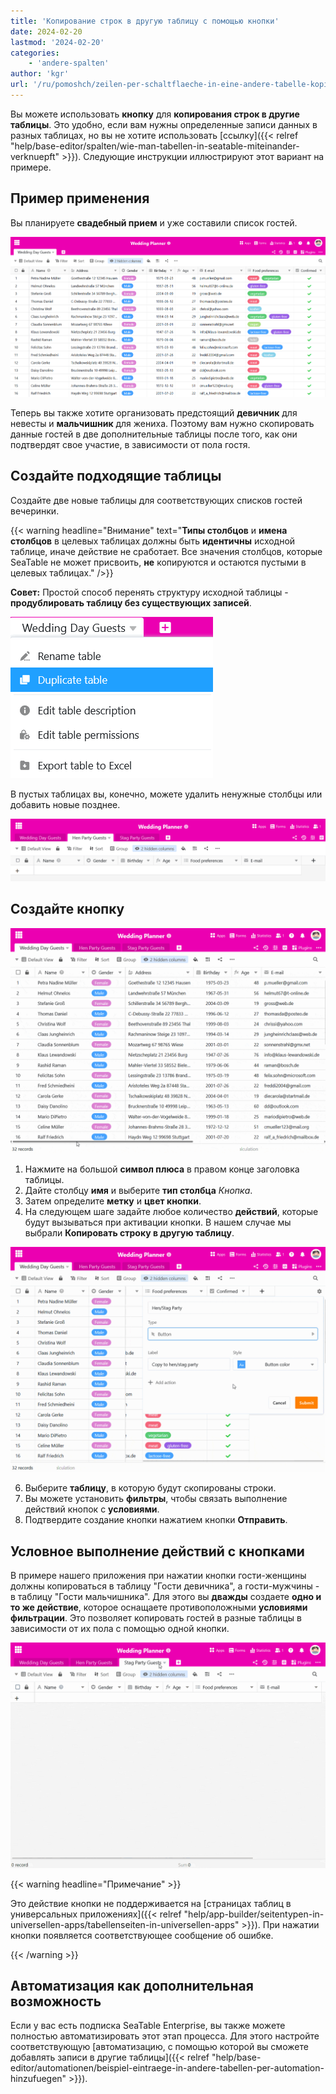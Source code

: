 ```yaml
---
title: 'Копирование строк в другую таблицу с помощью кнопки'
date: 2024-02-20
lastmod: '2024-02-20'
categories:
    - 'andere-spalten'
author: 'kgr'
url: '/ru/pomoshch/zeilen-per-schaltflaeche-in-eine-andere-tabelle-kopieren'
---
```


Вы можете использовать **кнопку** для **копирования строк в другие таблицы**. Это удобно, если вам нужны определенные записи данных в разных таблицах, но вы не хотите использовать [ссылку]({{< relref "help/base-editor/spalten/wie-man-tabellen-in-seatable-miteinander-verknuepft" >}}). Следующие инструкции иллюстрируют этот вариант на примере.

## Пример применения

Вы планируете **свадебный прием** и уже составили список гостей.

![Примерный список гостей](images/Beispiel-Gaesteliste.png)

Теперь вы также хотите организовать предстоящий **девичник** для невесты и **мальчишник** для жениха. Поэтому вам нужно скопировать данные гостей в две дополнительные таблицы после того, как они подтвердят свое участие, в зависимости от пола гостя.

## Создайте подходящие таблицы

Создайте две новые таблицы для соответствующих списков гостей вечеринки.

{{< warning  headline="Внимание"  text="**Типы столбцов** и **имена столбцов** в целевых таблицах должны быть **идентичны** исходной таблице, иначе действие не сработает. Все значения столбцов, которые SeaTable не может присвоить, **не** копируются и остаются пустыми в целевых таблицах." />}}

**Совет:** Простой способ перенять структуру исходной таблицы - **продублировать таблицу без существующих записей**.

![Дублирование структуры таблицы](images/Tabellenstruktur-duplizieren.png)

В пустых таблицах вы, конечно, можете удалить ненужные столбцы или добавить новые позднее.

![Удалите дублирующиеся таблицы](images/Leere-duplizierte-Tabellen.png)

## Создайте кнопку

![Кнопка создания](images/Schaltflaeche-anlegen.gif)

1. Нажмите на большой **символ плюса** в правом конце заголовка таблицы.
2. Дайте столбцу **имя** и выберите **тип столбца** _Кнопка_.
3. Затем определите **метку** и **цвет кнопки**.
4. На следующем шаге задайте любое количество **действий**, которые будут вызываться при активации кнопки. В нашем случае мы выбрали **Копировать строку в другую таблицу**.

![Действие кнопки "Копировать строку в другую таблицу](images/Schaltflaechen-Aktion-Zeile-in-andere-Tabelle-kopieren.gif)

6. Выберите **таблицу**, в которую будут скопированы строки.
7. Вы можете установить **фильтры**, чтобы связать выполнение действий кнопок с **условиями**.
8. Подтвердите создание кнопки нажатием кнопки **Отправить**.

## Условное выполнение действий с кнопками

В примере нашего приложения при нажатии кнопки гости-женщины должны копироваться в таблицу "Гости девичника", а гости-мужчины - в таблицу "Гости мальчишника". Для этого вы **дважды** создаете **одно и то же действие**, которое оснащаете противоположными **условиями фильтрации**. Это позволяет копировать гостей в разные таблицы в зависимости от их пола с помощью одной кнопки.

![Строки, скопированные с помощью кнопки](images/Per-Schaltflaeche-kopierte-Zeilen.gif)

{{< warning  headline="Примечание" >}}

Это действие кнопки не поддерживается на [страницах таблиц в универсальных приложениях]({{< relref "help/app-builder/seitentypen-in-universellen-apps/tabellenseiten-in-universellen-apps" >}}). При нажатии кнопки появляется соответствующее сообщение об ошибке.

{{< /warning >}}

## Автоматизация как дополнительная возможность

Если у вас есть подписка SeaTable Enterprise, вы также можете полностью автоматизировать этот этап процесса. Для этого настройте соответствующую [автоматизацию, с помощью которой вы сможете добавлять записи в другие таблицы]({{< relref "help/base-editor/automationen/beispiel-eintraege-in-andere-tabellen-per-automation-hinzufuegen" >}}).
